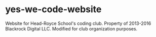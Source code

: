 # yes-we-code-website
Website for Head-Royce School's coding club. Property of 2013-2016 Blackrock Digital LLC. Modified for club organization purposes.
